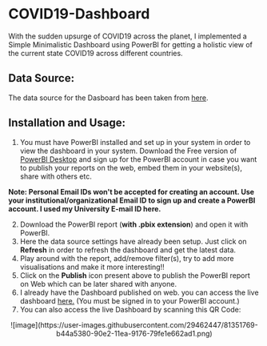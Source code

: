 # COVID19-Dashboard

With the sudden upsurge of COVID19 across the planet, I implemented a Simple Minimalistic Dashboard using PowerBI for getting a holistic view of the current state COVID19 across different countries. 

## Data Source: 
The data source for the Dasboard has been taken from [here](https://www.worldometers.info/coronavirus/).

## Installation and Usage:
1. You must have PowerBI installed and set up in your system in order to view the dashboard in your system. Download the Free version of [PowerBI Desktop](https://powerbi.microsoft.com/en-us/downloads/) and sign up for the PowerBI account in case you want to publish your reports on the web, embed them in your website(s), share with others etc.

__Note: Personal Email IDs won't be accepted for creating an account. Use your institutional/organizational Email ID to sign up and create a PowerBI account. I used my University E-mail ID here.__

2. Download the PowerBI report (**with .pbix extension**) and open it with PowerBI.
3. Here the data source settings have already been setup. Just click on **Refresh** in order to refresh the dashboard and get the latest data.
4. Play around with the report, add/remove filter(s), try to add more visualisations and make it more interesting!!
5. Click on the **Publish** icon present above to publish the PowerBI report on Web which can be later shared with anyone.
6. I already have the Dashboard published on web. you can access the live dashboard [here.](https://app.powerbi.com/groups/me/dashboards/518d7d86-c927-4e3b-9309-b26289a6fae4)
(You must be signed in to your PowerBI account.)
7. You can also access the live Dashboard by scanning this QR Code:
<p align="center">
![image](https://user-images.githubusercontent.com/29462447/81351769-b44a5380-90e2-11ea-9176-79fe1e662ad1.png)
</p>
